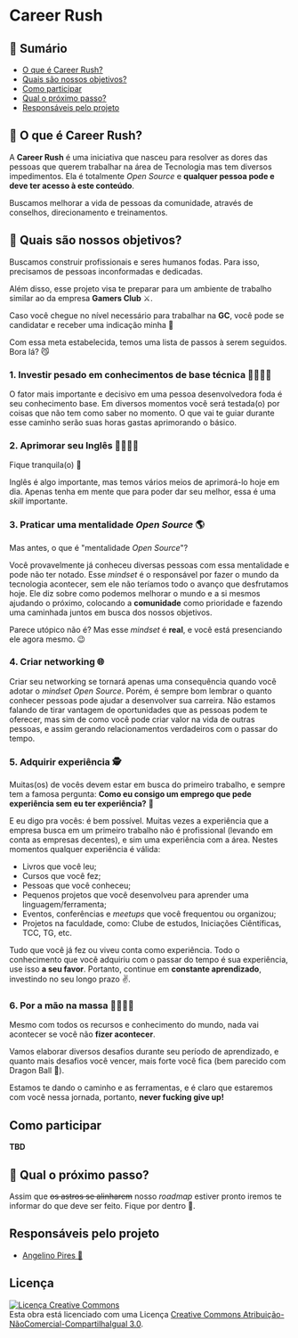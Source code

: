 # Career Rush

## 📝 Sumário

- [O que é Career Rush?](#careerrush)
- [Quais são nossos objetivos?](#objetivos)
- [Como participar](#participar)
- [Qual o próximo passo?](#proximospassos)
- [Responsáveis pelo projeto](#responsaveis)

## 🏃‍ O que é Career Rush? <a name="careerrush"></a>

A **Career Rush** é uma iniciativa que nasceu para resolver as dores das pessoas que querem trabalhar na área de Tecnologia mas tem diversos impedimentos. Ela é totalmente _Open Source_ e **qualquer pessoa pode e deve ter acesso à este conteúdo**.

Buscamos melhorar a vida de pessoas da comunidade, através de conselhos, direcionamento e treinamentos.

## 🎯 Quais são nossos objetivos? <a name="objetivos"></a>

Buscamos construir profissionais e seres humanos fodas. Para isso, precisamos de pessoas inconformadas e dedicadas.

Além disso, esse projeto visa te preparar para um ambiente de trabalho similar ao da empresa **Gamers Club** ⚔.

Caso você chegue no nível necessário para trabalhar na **GC**, você pode se candidatar e receber uma indicação minha 👊

Com essa meta estabelecida, temos uma lista de passos à serem seguidos. Bora lá? 😼

### 1. Investir pesado em conhecimentos de base técnica 👩‍💻👨‍💻

O fator mais importante e decisivo em uma pessoa desenvolvedora foda é seu conhecimento base. Em diversos momentos você será testada(o) por coisas que não tem como saber no momento. O que vai te guiar durante esse caminho serão suas horas gastas aprimorando o básico.

### 2. Aprimorar seu Inglês 👩‍🏫👨‍🏫

Fique tranquila(o) 🤙

Inglês é algo importante, mas temos vários meios de aprimorá-lo hoje em dia. Apenas tenha em mente que para poder dar seu melhor, essa é uma _skill_ importante.

### 3. Praticar uma mentalidade _Open Source_ 🌎

Mas antes, o que é "mentalidade _Open Source_"?

Você provavelmente já conheceu diversas pessoas com essa mentalidade e pode não ter notado. Esse _mindset_ é o responsável por fazer o mundo da tecnologia acontecer, sem ele não teríamos todo o avanço que desfrutamos hoje. Ele diz sobre como podemos melhorar o mundo e a si mesmos ajudando o próximo, colocando a **comunidade** como prioridade e fazendo uma caminhada juntos em busca dos nossos objetivos.

Parece utópico não é? Mas esse _mindset_ é **real**, e você está presenciando ele agora mesmo. 😉

### 4. Criar networking 🌐

Criar seu networking se tornará apenas uma consequência quando você adotar o _mindset Open Source_. Porém, é sempre bom lembrar o quanto conhecer pessoas pode ajudar a desenvolver sua carreira. Não estamos falando de tirar vantagem de oportunidades que as pessoas podem te oferecer, mas sim de como você pode criar valor na vida de outras pessoas, e assim gerando relacionamentos verdadeiros com o passar do tempo.

### 5. Adquirir experiência 🕵️‍

Muitas(os) de vocês devem estar em busca do primeiro trabalho, e sempre tem a famosa pergunta: **Como eu consigo um emprego que pede experiência sem eu ter experiência?** 🤔

E eu digo pra vocês: é bem possível. Muitas vezes a experiência que a empresa busca em um primeiro trabalho não é profissional (levando em conta as empresas decentes), e sim uma experiência com a área. Nestes momentos qualquer experiência é válida:

- Livros que você leu;
- Cursos que você fez;
- Pessoas que você conheceu;
- Pequenos projetos que você desenvolveu para aprender uma linguagem/ferramenta;
- Eventos, conferências e _meetups_ que você frequentou ou organizou;
- Projetos na faculdade, como: Clube de estudos, Iniciações Ciêntíficas, TCC, TG, etc.

Tudo que você já fez ou viveu conta como experiência. Todo o conhecimento que você adquiriu com o passar do tempo é sua experiência, use isso **a seu favor**. Portanto, continue em **constante aprendizado**, investindo no seu longo prazo ✌️.

### 6. Por a mão na massa 👩‍🍳👨‍🍳

Mesmo com todos os recursos e conhecimento do mundo, nada vai acontecer se você não **fizer acontecer**.

Vamos elaborar diversos desafios durante seu período de aprendizado, e quanto mais desafios você vencer, mais forte você fica (bem parecido com Dragon Ball 🤔).

Estamos te dando o caminho e as ferramentas, e é claro que estaremos com você nessa jornada, portanto, **never fucking give up!**

## Como participar <a name="participar"></a>

**TBD**

## 🤔 Qual o próximo passo? <a name="proximospassos"></a>

Assim que ~~os astros se alinharem~~ nosso _roadmap_ estiver pronto iremos te informar do que deve ser feito. Fique por dentro 🤟.

## Responsáveis pelo projeto <a name="responsaveis"></a>

- [Angelino Pires 🤙](https://www.linkedin.com/in/angelinopires/)


## Licença

<a rel="license" href="http://creativecommons.org/licenses/by-nc-sa/3.0/"><img alt="Licença Creative Commons" style="border-width:0" src="https://i.creativecommons.org/l/by-nc-sa/3.0/88x31.png" /></a><br />Esta obra está licenciado com uma Licença <a rel="license" href="http://creativecommons.org/licenses/by-nc-sa/3.0/">Creative Commons Atribuição-NãoComercial-CompartilhaIgual 3.0</a>.

